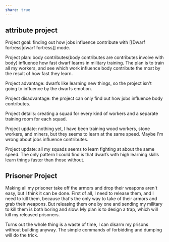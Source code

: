 ```yaml
---
share: true
---
```


## attribute project
Project goal: finding out how jobs influence contribute with [[Dwarf fortress|dwarf fortress]] mode.

Project plan: body contributes(body contributes are contributes involve with body) influence how fast dwarf learns in military training. The plan is to train all my workers, and see which work influence body contribute the most by the result of how fast they learn.

Project advantage: dwarfs like learning new things, so the project isn't going to influence by the dwarfs emotion.

Project disadvantage: the project can only find out how jobs influence body contributes.

Project details: creating a squad for every kind of workers and a separate training room for each squad.

Project update: nothing yet, I have been training wood workers, stone workers, and miners, but they seems to learn at the same speed. Maybe I'm wrong about jobs influence contributes. 

Project update: all  my squads seems to learn fighting at about the same speed. The only pattern I could find is that dwarfs with high learning skills learn things faster than those without. 

## Prisoner Project

Making all my prisoner take off the armors and drop their weapons aren't easy, but I think it can be done. First of all, I need to release them, and I need to kill them, because that's the only way to take of their armors and grab their weapons. But releasing them one by one and sending my military to kill them is both boring and slow. My plan is to design a trap, which will kill my released prisoners.

Turns out the whole thing is a waste of time, I can disarm my prisons without building anyway. The simple commands of forbidding and dumping will do the trick.

